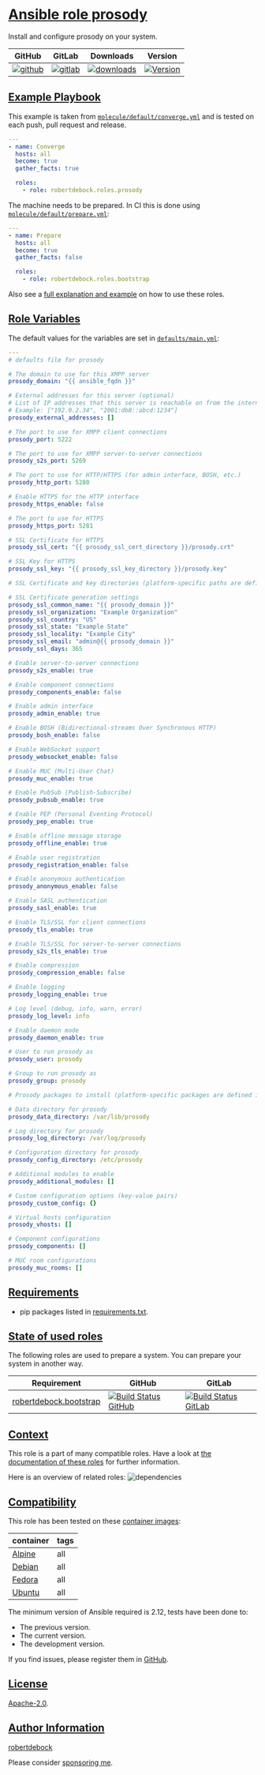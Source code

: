 # [Ansible role prosody](#prosody)

Install and configure prosody on your system.

|GitHub|GitLab|Downloads|Version|
|------|------|---------|-------|
|[![github](https://github.com/robertdebock/ansible-role-prosody/workflows/Ansible%20Molecule/badge.svg)](https://github.com/robertdebock/ansible-role-prosody/actions)|[![gitlab](https://gitlab.com/robertdebock-iac/ansible-role-prosody/badges/master/pipeline.svg)](https://gitlab.com/robertdebock-iac/ansible-role-prosody)|[![downloads](https://img.shields.io/ansible/role/d/robertdebock/prosody)](https://galaxy.ansible.com/robertdebock/prosody)|[![Version](https://img.shields.io/github/release/robertdebock/ansible-role-prosody.svg)](https://github.com/robertdebock/ansible-role-prosody/releases/)|

## [Example Playbook](#example-playbook)

This example is taken from [`molecule/default/converge.yml`](https://github.com/robertdebock/ansible-role-prosody/blob/master/molecule/default/converge.yml) and is tested on each push, pull request and release.

```yaml
---
- name: Converge
  hosts: all
  become: true
  gather_facts: true

  roles:
    - role: robertdebock.roles.prosody
```

The machine needs to be prepared. In CI this is done using [`molecule/default/prepare.yml`](https://github.com/robertdebock/ansible-role-prosody/blob/master/molecule/default/prepare.yml):

```yaml
---
- name: Prepare
  hosts: all
  become: true
  gather_facts: false

  roles:
    - role: robertdebock.roles.bootstrap
```

Also see a [full explanation and example](https://robertdebock.nl/how-to-use-these-roles.html) on how to use these roles.

## [Role Variables](#role-variables)

The default values for the variables are set in [`defaults/main.yml`](https://github.com/robertdebock/ansible-role-prosody/blob/master/defaults/main.yml):

```yaml
---
# defaults file for prosody

# The domain to use for this XMPP server
prosody_domain: "{{ ansible_fqdn }}"

# External addresses for this server (optional)
# List of IP addresses that this server is reachable on from the internet
# Example: ["192.0.2.34", "2001:db8::abcd:1234"]
prosody_external_addresses: []

# The port to use for XMPP client connections
prosody_port: 5222

# The port to use for XMPP server-to-server connections
prosody_s2s_port: 5269

# The port to use for HTTP/HTTPS (for admin interface, BOSH, etc.)
prosody_http_port: 5280

# Enable HTTPS for the HTTP interface
prosody_https_enable: false

# The port to use for HTTPS
prosody_https_port: 5281

# SSL Certificate for HTTPS
prosody_ssl_cert: "{{ prosody_ssl_cert_directory }}/prosody.crt"

# SSL Key for HTTPS
prosody_ssl_key: "{{ prosody_ssl_key_directory }}/prosody.key"

# SSL Certificate and key directories (platform-specific paths are defined in vars/main.yml)

# SSL Certificate generation settings
prosody_ssl_common_name: "{{ prosody_domain }}"
prosody_ssl_organization: "Example Organization"
prosody_ssl_country: "US"
prosody_ssl_state: "Example State"
prosody_ssl_locality: "Example City"
prosody_ssl_email: "admin@{{ prosody_domain }}"
prosody_ssl_days: 365

# Enable server-to-server connections
prosody_s2s_enable: true

# Enable component connections
prosody_components_enable: false

# Enable admin interface
prosody_admin_enable: true

# Enable BOSH (Bidirectional-streams Over Synchronous HTTP)
prosody_bosh_enable: false

# Enable WebSocket support
prosody_websocket_enable: false

# Enable MUC (Multi-User Chat)
prosody_muc_enable: true

# Enable PubSub (Publish-Subscribe)
prosody_pubsub_enable: true

# Enable PEP (Personal Eventing Protocol)
prosody_pep_enable: true

# Enable offline message storage
prosody_offline_enable: true

# Enable user registration
prosody_registration_enable: false

# Enable anonymous authentication
prosody_anonymous_enable: false

# Enable SASL authentication
prosody_sasl_enable: true

# Enable TLS/SSL for client connections
prosody_tls_enable: true

# Enable TLS/SSL for server-to-server connections
prosody_s2s_tls_enable: true

# Enable compression
prosody_compression_enable: false

# Enable logging
prosody_logging_enable: true

# Log level (debug, info, warn, error)
prosody_log_level: info

# Enable daemon mode
prosody_daemon_enable: true

# User to run prosody as
prosody_user: prosody

# Group to run prosody as
prosody_group: prosody

# Prosody packages to install (platform-specific packages are defined in vars/main.yml)

# Data directory for prosody
prosody_data_directory: /var/lib/prosody

# Log directory for prosody
prosody_log_directory: /var/log/prosody

# Configuration directory for prosody
prosody_config_directory: /etc/prosody

# Additional modules to enable
prosody_additional_modules: []

# Custom configuration options (key-value pairs)
prosody_custom_config: {}

# Virtual hosts configuration
prosody_vhosts: []

# Component configurations
prosody_components: []

# MUC room configurations
prosody_muc_rooms: []
```

## [Requirements](#requirements)

- pip packages listed in [requirements.txt](https://github.com/robertdebock/ansible-role-prosody/blob/master/requirements.txt).

## [State of used roles](#state-of-used-roles)

The following roles are used to prepare a system. You can prepare your system in another way.

| Requirement | GitHub | GitLab |
|-------------|--------|--------|
|[robertdebock.bootstrap](https://galaxy.ansible.com/robertdebock/bootstrap)|[![Build Status GitHub](https://github.com/robertdebock/ansible-role-bootstrap/workflows/Ansible%20Molecule/badge.svg)](https://github.com/robertdebock/ansible-role-bootstrap/actions)|[![Build Status GitLab](https://gitlab.com/robertdebock-iac/ansible-role-bootstrap/badges/master/pipeline.svg)](https://gitlab.com/robertdebock-iac/ansible-role-bootstrap)|

## [Context](#context)

This role is a part of many compatible roles. Have a look at [the documentation of these roles](https://robertdebock.nl/) for further information.

Here is an overview of related roles:
![dependencies](https://raw.githubusercontent.com/robertdebock/ansible-role-prosody/png/requirements.png "Dependencies")

## [Compatibility](#compatibility)

This role has been tested on these [container images](https://hub.docker.com/u/robertdebock):

|container|tags|
|---------|----|
|[Alpine](https://hub.docker.com/r/robertdebock/alpine)|all|
|[Debian](https://hub.docker.com/r/robertdebock/debian)|all|
|[Fedora](https://hub.docker.com/r/robertdebock/fedora)|all|
|[Ubuntu](https://hub.docker.com/r/robertdebock/ubuntu)|all|

The minimum version of Ansible required is 2.12, tests have been done to:

- The previous version.
- The current version.
- The development version.

If you find issues, please register them in [GitHub](https://github.com/robertdebock/ansible-role-prosody/issues).

## [License](#license)

[Apache-2.0](https://github.com/robertdebock/ansible-role-prosody/blob/master/LICENSE).

## [Author Information](#author-information)

[robertdebock](https://robertdebock.nl/)

Please consider [sponsoring me](https://github.com/sponsors/robertdebock).
